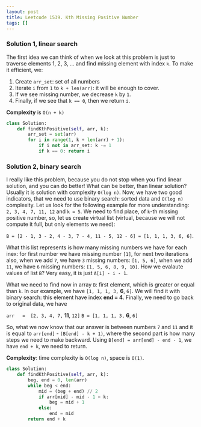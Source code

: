 ```yaml
---
layout: post
title: Leetcode 1539. Kth Missing Positive Number
tags: []
---
```



### Solution 1, linear search

The first idea we can think of when we look at this problem is just to traverse elements 1, 2, 3, ... and find missing element with index `k`. To make it efficient, we:
1. Create `arr_set`: set of all numbers
2. Iterate `i` from `1` to `k + len(arr)`: it will be enough to cover.
3. If we see missing number, we decrease `k` by `1`.
4. Finally, if we see that `k == 0`, then we return `i`.

**Complexity** is `O(n + k)`


```python
class Solution:
    def findKthPositive(self, arr, k):
        arr_set = set(arr)
        for i in range(1, k + len(arr) + 1):
            if i not in arr_set: k -= 1
            if k == 0: return i
```

### Solution 2, binary search

I really like this problem, because you do not stop when you find linear solution, and you can do better! What can be better, than linear solution? Usually it is solution with complexity `O(log n)`. Now, we have two good indicators, that we need to use binary search: sorted data and `O(log n)` complexity. Let us look for the following example for more understanding:
`2, 3, 4, 7, 11, 12` and `k = 5`.
We need to find place, of `k`-th missing positive number, so, let us create virtual list (virtual, because we will not compute it full, but only elements we need):

`B = [2 - 1, 3 - 2, 4 - 3, 7 - 4, 11 - 5, 12 - 6] = [1, 1, 1, 3, 6, 6]`.

What this list represents is how many missing numbers we have for each inex: for first number we have missing number `[1]`, for next two iterations also, when we add `7`, we have `3` missing numbers: `[1, 5, 6]`, when we add `11`, we have `6` missing numbers: `[1, 5, 6, 8, 9, 10]`. How we evalaute values of list `B`? Very easy, it is just `A[i] - i - 1`.

What we need to find now in array `B`: first element, which is greater or equal than `k`. In our example, we have `[1, 1, 1, 3,` **6**, `6]`. We will find it with binary search: this element have index **end = 4**. Finally, we need to go back to original data, we have

`arr   =  [2, 3, 4, 7,` **11**, `12]`
`B = [1, 1, 1, 3,` **6**, `6]`

So, what we now know that our answer is between numbers `7` and `11` and it is equal to `arr[end]` - `(B[end] - k + 1)`, where the second part is how many steps we need to make backward. Using `B[end] = arr[end] - end - 1`, we have `end + k`, we need to return.

**Complexity**: time complexity is `O(log n)`, space is `O(1)`.

```python
class Solution:
    def findKthPositive(self, arr, k):
        beg, end = 0, len(arr)
        while beg < end:
            mid = (beg + end) // 2
            if arr[mid] - mid - 1 < k:
                beg = mid + 1
            else:
                end = mid
        return end + k
```
